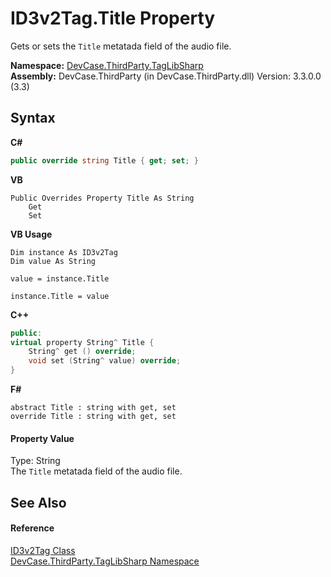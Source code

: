 # ID3v2Tag.Title Property 
 

Gets or sets the `Title` metatada field of the audio file.

**Namespace:**&nbsp;<a href="N_DevCase_ThirdParty_TagLibSharp">DevCase.ThirdParty.TagLibSharp</a><br />**Assembly:**&nbsp;DevCase.ThirdParty (in DevCase.ThirdParty.dll) Version: 3.3.0.0 (3.3)

## Syntax

**C#**<br />
``` C#
public override string Title { get; set; }
```

**VB**<br />
``` VB
Public Overrides Property Title As String
	Get
	Set
```

**VB Usage**<br />
``` VB Usage
Dim instance As ID3v2Tag
Dim value As String

value = instance.Title

instance.Title = value
```

**C++**<br />
``` C++
public:
virtual property String^ Title {
	String^ get () override;
	void set (String^ value) override;
}
```

**F#**<br />
``` F#
abstract Title : string with get, set
override Title : string with get, set
```


#### Property Value
Type: String<br />The `Title` metatada field of the audio file.

## See Also


#### Reference
<a href="T_DevCase_ThirdParty_TagLibSharp_ID3v2Tag">ID3v2Tag Class</a><br /><a href="N_DevCase_ThirdParty_TagLibSharp">DevCase.ThirdParty.TagLibSharp Namespace</a><br />